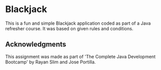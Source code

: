 # Blackjack

This is a fun and simple Blackjack application coded as part of a Java refresher course.
It was based on given rules and conditions. 

## Acknowledgments

This assignment was made as part of 'The Complete Java Development Bootcamp' by Rayan Slim and Jose Portilla.
